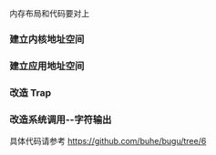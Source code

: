 内存布局和代码要对上

### 建立内核地址空间



### 建立应用地址空间



### 改造 Trap



### 改造系统调用--字符输出



具体代码请参考 https://github.com/buhe/bugu/tree/6
